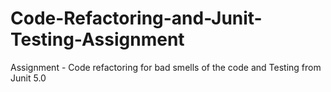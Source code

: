 # Code-Refactoring-and-Junit-Testing-Assignment
Assignment - Code refactoring for bad smells of the code and Testing from Junit 5.0
